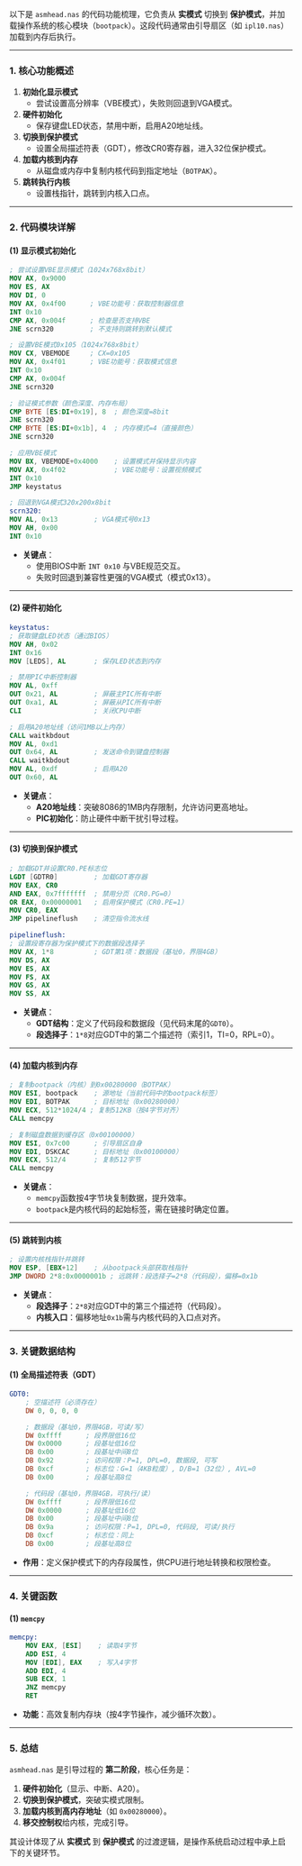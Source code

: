 以下是 `asmhead.nas` 的代码功能梳理，它负责从 **实模式** 切换到 **保护模式**，并加载操作系统的核心模块（`bootpack`）。这段代码通常由引导扇区（如 `ipl10.nas`）加载到内存后执行。

---

### **1. 核心功能概述**
1. **初始化显示模式**  
   - 尝试设置高分辨率（VBE模式），失败则回退到VGA模式。
2. **硬件初始化**  
   - 保存键盘LED状态，禁用中断，启用A20地址线。
3. **切换到保护模式**  
   - 设置全局描述符表（GDT），修改CR0寄存器，进入32位保护模式。
4. **加载内核到内存**  
   - 从磁盘或内存中复制内核代码到指定地址（`BOTPAK`）。
5. **跳转执行内核**  
   - 设置栈指针，跳转到内核入口点。

---

### **2. 代码模块详解**

#### **(1) 显示模式初始化**
```nasm
; 尝试设置VBE显示模式（1024x768x8bit）
MOV AX, 0x9000
MOV ES, AX
MOV DI, 0
MOV AX, 0x4f00      ; VBE功能号：获取控制器信息
INT 0x10
CMP AX, 0x004f      ; 检查是否支持VBE
JNE scrn320         ; 不支持则跳转到默认模式

; 设置VBE模式0x105（1024x768x8bit）
MOV CX, VBEMODE     ; CX=0x105
MOV AX, 0x4f01      ; VBE功能号：获取模式信息
INT 0x10
CMP AX, 0x004f
JNE scrn320

; 验证模式参数（颜色深度、内存布局）
CMP BYTE [ES:DI+0x19], 8  ; 颜色深度=8bit
JNE scrn320
CMP BYTE [ES:DI+0x1b], 4  ; 内存模式=4（直接颜色）
JNE scrn320

; 应用VBE模式
MOV BX, VBEMODE+0x4000    ; 设置模式并保持显示内容
MOV AX, 0x4f02            ; VBE功能号：设置视频模式
INT 0x10
JMP keystatus

; 回退到VGA模式320x200x8bit
scrn320:
MOV AL, 0x13         ; VGA模式号0x13
MOV AH, 0x00
INT 0x10
```
- **关键点**：
  - 使用BIOS中断 `INT 0x10` 与VBE规范交互。
  - 失败时回退到兼容性更强的VGA模式（模式0x13）。

---

#### **(2) 硬件初始化**
```nasm
keystatus:
; 获取键盘LED状态（通过BIOS）
MOV AH, 0x02
INT 0x16
MOV [LEDS], AL       ; 保存LED状态到内存

; 禁用PIC中断控制器
MOV AL, 0xff
OUT 0x21, AL         ; 屏蔽主PIC所有中断
OUT 0xa1, AL         ; 屏蔽从PIC所有中断
CLI                  ; 关闭CPU中断

; 启用A20地址线（访问1MB以上内存）
CALL waitkbdout
MOV AL, 0xd1
OUT 0x64, AL         ; 发送命令到键盘控制器
CALL waitkbdout
MOV AL, 0xdf         ; 启用A20
OUT 0x60, AL
```
- **关键点**：
  - **A20地址线**：突破8086的1MB内存限制，允许访问更高地址。
  - **PIC初始化**：防止硬件中断干扰引导过程。

---

#### **(3) 切换到保护模式**
```nasm
; 加载GDT并设置CR0.PE标志位
LGDT [GDTR0]         ; 加载GDT寄存器
MOV EAX, CR0
AND EAX, 0x7fffffff  ; 禁用分页（CR0.PG=0）
OR EAX, 0x00000001   ; 启用保护模式（CR0.PE=1）
MOV CR0, EAX
JMP pipelineflush    ; 清空指令流水线

pipelineflush:
; 设置段寄存器为保护模式下的数据段选择子
MOV AX, 1*8          ; GDT第1项：数据段（基址0，界限4GB）
MOV DS, AX
MOV ES, AX
MOV FS, AX
MOV GS, AX
MOV SS, AX
```
- **关键点**：
  - **GDT结构**：定义了代码段和数据段（见代码末尾的`GDT0`）。
  - **段选择子**：`1*8`对应GDT中的第二个描述符（索引1，TI=0，RPL=0）。

---

#### **(4) 加载内核到内存**
```nasm
; 复制bootpack（内核）到0x00280000（BOTPAK）
MOV ESI, bootpack    ; 源地址（当前代码中的bootpack标签）
MOV EDI, BOTPAK      ; 目标地址（0x00280000）
MOV ECX, 512*1024/4 ; 复制512KB（按4字节对齐）
CALL memcpy

; 复制磁盘数据到缓存区（0x00100000）
MOV ESI, 0x7c00      ; 引导扇区自身
MOV EDI, DSKCAC      ; 目标地址（0x00100000）
MOV ECX, 512/4       ; 复制512字节
CALL memcpy
```
- **关键点**：
  - `memcpy`函数按4字节块复制数据，提升效率。
  - `bootpack`是内核代码的起始标签，需在链接时确定位置。

---

#### **(5) 跳转到内核**
```nasm
; 设置内核栈指针并跳转
MOV ESP, [EBX+12]    ; 从bootpack头部获取栈指针
JMP DWORD 2*8:0x0000001b ; 远跳转：段选择子=2*8（代码段），偏移=0x1b
```
- **关键点**：
  - **段选择子**：`2*8`对应GDT中的第三个描述符（代码段）。
  - **内核入口**：偏移地址`0x1b`需与内核代码的入口点对齐。

---

### **3. 关键数据结构**
#### **(1) 全局描述符表（GDT）**
```nasm
GDT0:
    ; 空描述符（必须存在）
    DW 0, 0, 0, 0

    ; 数据段（基址0，界限4GB，可读/写）
    DW 0xffff      ; 段界限低16位
    DW 0x0000      ; 段基址低16位
    DB 0x00        ; 段基址中间8位
    DB 0x92        ; 访问权限：P=1, DPL=0, 数据段, 可写
    DB 0xcf        ; 标志位：G=1（4KB粒度）, D/B=1（32位）, AVL=0
    DB 0x00        ; 段基址高8位

    ; 代码段（基址0，界限4GB，可执行/读）
    DW 0xffff      ; 段界限低16位
    DW 0x0000      ; 段基址低16位
    DB 0x00        ; 段基址中间8位
    DB 0x9a        ; 访问权限：P=1, DPL=0, 代码段, 可读/执行
    DB 0xcf        ; 标志位：同上
    DB 0x00        ; 段基址高8位
```
- **作用**：定义保护模式下的内存段属性，供CPU进行地址转换和权限检查。

---

### **4. 关键函数**
#### **(1) `memcpy`**
```nasm
memcpy:
    MOV EAX, [ESI]    ; 读取4字节
    ADD ESI, 4
    MOV [EDI], EAX    ; 写入4字节
    ADD EDI, 4
    SUB ECX, 1
    JNZ memcpy
    RET
```
- **功能**：高效复制内存块（按4字节操作，减少循环次数）。

---

### **5. 总结**
`asmhead.nas` 是引导过程的 **第二阶段**，核心任务是：
1. **硬件初始化**（显示、中断、A20）。
2. **切换到保护模式**，突破实模式限制。
3. **加载内核到高内存地址**（如 `0x00280000`）。
4. **移交控制权**给内核，完成引导。

其设计体现了从 **实模式** 到 **保护模式** 的过渡逻辑，是操作系统启动过程中承上启下的关键环节。